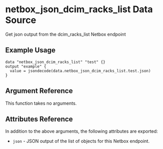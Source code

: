 # netbox\_json\_dcim\_racks\_list Data Source

Get json output from the dcim_racks_list Netbox endpoint

## Example Usage

```hcl
data "netbox_json_dcim_racks_list" "test" {}
output "example" {
  value = jsondecode(data.netbox_json_dcim_racks_list.test.json)
}
```

## Argument Reference

This function takes no arguments.

## Attributes Reference

In addition to the above arguments, the following attributes are exported:
* ``json`` - JSON output of the list of objects for this Netbox endpoint.

